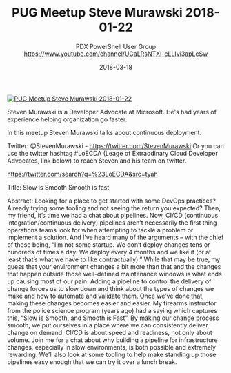 ﻿---
title: PUG Meetup   Steve Murawski 2018-01-22
date: 2018-03-18
tags: Portland, Oregon, English, UserGroup, PDX PowerShell User Group
author: PDX PowerShell User Group https://www.youtube.com/channel/UCaLRsNTXI-cLLIvi3apLcSw
---

[![PUG Meetup   Steve Murawski 2018-01-22](https://i4.ytimg.com/vi/SaihBTz1Qd4/hqdefault.jpg "PUG Meetup   Steve Murawski 2018-01-22")](https://www.youtube.com/watch?v=SaihBTz1Qd4)

Steven Murawski is a Developer Advocate at Microsoft. He's had years of experience helping organization go faster.

In this meetup Steven Murawski talks about continuous deployment.

Twitter: @StevenMurawski - https://twitter.com/StevenMurawski
Or you can use the twitter hashtag #LoECDA (Leage of Extraodinary Cloud Developer Advocates, link below) to reach Steven and his team on twitter.

https://twitter.com/search?q=%23LoECDA&src=tyah

Title:
Slow is Smooth
Smooth is fast

Abstract:
Looking for a place to get started with some DevOps practices? Already trying some tooling and not seeing the return you expected? Then, my friend, it’s time we had a chat about pipelines. Now, CI/CD (continuous integration/continuous delivery) pipelines aren’t necessarily the first thing operations teams look for when attempting to tackle a problem or implement a solution. And I’ve heard many of the arguments – with the chief of those being, “I’m not some startup. We don’t deploy changes tens or hundreds of times a day. We deploy every 4 months and we like it (or at least that’s what we have to like contractually).” While that may be true, my guess that your environment changes a bit more than that and the changes that happen outside those well-defined maintenance windows is what ends up causing most of our pain. Adding a pipeline to control the delivery of change forces us to slow down and think about the types of changes we make and how to automate and validate them. Once we’ve done that, making these changes becomes easier and easier. My firearms instructor from the police science program (years ago) had a saying which captures this, “Slow is Smooth, and Smooth is Fast”. By making our change process smooth, we put ourselves in a place where we can consistently deliver change on demand. CI/CD is about speed and readiness, not only about volume. Join me for a chat about why building a pipeline for infrastructure changes, especially in slow environments, is both possible and extremely rewarding. We’ll also look at some tooling to help make standing up those pipelines easy enough that we can try it over a lunch break.

